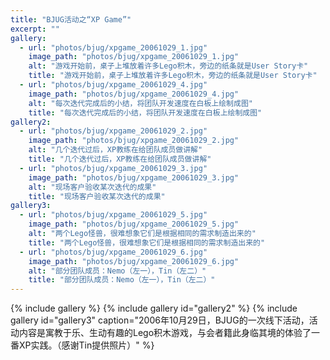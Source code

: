 ```yaml
---
title: "BJUG活动之“XP Game”"
excerpt: ""
gallery:
  - url: "photos/bjug/xpgame_20061029_1.jpg"
    image_path: "photos/bjug/xpgame_20061029_1.jpg"
    alt: "游戏开始前，桌子上堆放着许多Lego积木，旁边的纸条就是User Story卡"
    title: "游戏开始前，桌子上堆放着许多Lego积木，旁边的纸条就是User Story卡"
  - url: "photos/bjug/xpgame_20061029_4.jpg"
    image_path: "photos/bjug/xpgame_20061029_4.jpg"
    alt: "每次迭代完成后的小结，将团队开发速度在白板上绘制成图"
    title: "每次迭代完成后的小结，将团队开发速度在白板上绘制成图"
gallery2:
  - url: "photos/bjug/xpgame_20061029_2.jpg"
    image_path: "photos/bjug/xpgame_20061029_2.jpg"
    alt: "几个迭代过后，XP教练在给团队成员做讲解"
    title: "几个迭代过后，XP教练在给团队成员做讲解"
  - url: "photos/bjug/xpgame_20061029_3.jpg"
    image_path: "photos/bjug/xpgame_20061029_3.jpg"
    alt: "现场客户验收某次迭代的成果"
    title: "现场客户验收某次迭代的成果"
gallery3:
  - url: "photos/bjug/xpgame_20061029_5.jpg"
    image_path: "photos/bjug/xpgame_20061029_5.jpg"
    alt: "两个Lego怪兽，很难想象它们是根据相同的需求制造出来的"
    title: "两个Lego怪兽，很难想象它们是根据相同的需求制造出来的"
  - url: "photos/bjug/xpgame_20061029_6.jpg"
    image_path: "photos/bjug/xpgame_20061029_6.jpg"
    alt: "部分团队成员：Nemo（左一），Tin（左二）"
    title: "部分团队成员：Nemo（左一），Tin（左二）"
---
```


{% include gallery %}
{% include gallery id="gallery2" %}
{% include gallery id="gallery3" caption="2006年10月29日，BJUG的一次线下活动，活动内容是寓教于乐、生动有趣的Lego积木游戏，与会者籍此身临其境的体验了一番XP实践。（感谢Tin提供照片）" %}
